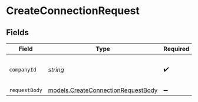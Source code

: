 # CreateConnectionRequest


## Fields

| Field                                                                          | Type                                                                           | Required                                                                       | Description                                                                    | Example                                                                        |
| ------------------------------------------------------------------------------ | ------------------------------------------------------------------------------ | ------------------------------------------------------------------------------ | ------------------------------------------------------------------------------ | ------------------------------------------------------------------------------ |
| `companyId`                                                                    | *string*                                                                       | :heavy_check_mark:                                                             | Unique identifier for a company.                                               | 8a210b68-6988-11ed-a1eb-0242ac120002                                           |
| `requestBody`                                                                  | [models.CreateConnectionRequestBody](../models/createconnectionrequestbody.md) | :heavy_minus_sign:                                                             | N/A                                                                            |                                                                                |